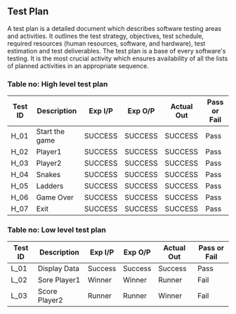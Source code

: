  Test Plan
-------------------------------------------------------------------------------------

A test plan is a detailed document which describes software testing areas and activities. It outlines the test strategy, objectives, test schedule, required resources (human resources, software, and hardware), test estimation and test deliverables.
The test plan is a base of every software's testing. 
It is the most crucial activity which ensures availability of all the lists of planned activities in an appropriate sequence.


### Table no: High level test plan
| Test ID |           Description       |      Exp I/P    |    Exp O/P   |   Actual Out  | Pass or Fail   |
| --------| --------------------------  | --------------- | ------------ | ------------- | -------------- |
|  H_01   | Start the game              | SUCCESS         |  SUCCESS     |  SUCCESS      |  Pass          |
|  H_02   |    Player1                  | SUCCESS         |  SUCCESS     |  SUCCESS      |  Pass          |
|  H_03   |    Player2                  | SUCCESS         |  SUCCESS     |  SUCCESS      |  Pass          |
|  H_04   |    Snakes                   | SUCCESS         |  SUCCESS     |  SUCCESS      |  Pass          |
|  H_05  |    Ladders                  | SUCCESS         |  SUCCESS     |  SUCCESS      |  Pass          |
|  H_06  |    Game Over                | SUCCESS         |  SUCCESS     |  SUCCESS      |  Pass          |
|  H_07   |    Exit                     | SUCCESS         |  SUCCESS     |  SUCCESS      |  Pass          |

### Table no: Low level test plan
| Test ID |           Description       |      Exp I/P    |    Exp O/P   |   Actual Out  |  Pass or Fail  |
| --------| --------------------------- | --------------- | ------------ | ------------- | -------------- |
|  L_01   |  Display Data               |   Success       | Success      |  Success      |  Pass          |
|  L_02   |  Sore Player1               |   Winner        |  Winner      |  Runner       |  Fail          |
|  L_03   |  Score Player2              |   Runner        |  Runner      |  Winner       |  Fail          |
